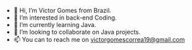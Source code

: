 - 👋 Hi, I’m Victor Gomes from Brazil.
- 👀 I’m interested in back-end Coding.
- 🌱 I’m currently learning Java.
- 💞️ I’m looking to collaborate on Java projects.
- 📫 You can to reach me on victorgomescorrea19@gmail.com

<!---
VictorGomes98/VictorGomes98 is a ✨ special ✨ repository because its `README.md` (this file) appears on your GitHub profile.
You can click the Preview link to take a look at your changes.
--->
